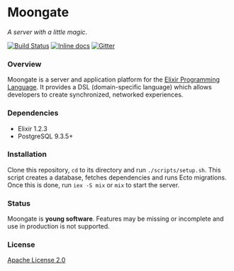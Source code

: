 # Moongate

_A server with a little magic_.

[![Build Status](https://travis-ci.org/supernintendo/moongate.svg?branch=master)](https://travis-ci.org/supernintendo/moongate)
[![Inline docs](http://inch-ci.org/github/supernintendo/moongate.svg?branch=master)](http://inch-ci.org/github/supernintendo/moongate)
[![Gitter](https://badges.gitter.im/supernintendo/moongate.svg)](https://gitter.im/supernintendo/moongate?utm_source=badge&utm_medium=badge&utm_campaign=pr-badge)

### Overview ###

Moongate is a server and application platform for the [Elixir Programming Language](http://elixir-lang.org/). It provides a DSL (domain-specific language) which allows developers to create synchronized, networked experiences.

### Dependencies ###

* Elixir 1.2.3
* PostgreSQL 9.3.5+

### Installation ###

Clone this repository, `cd` to its directory and run `./scripts/setup.sh`. This script creates a database, fetches dependencies and runs Ecto migrations. Once this is done, run `iex -S mix` or `mix` to start the server.

### Status ###

Moongate is **young software**. Features may be missing or incomplete and use in production is not supported.

### License ###

[Apache License 2.0](LICENSE.md)
